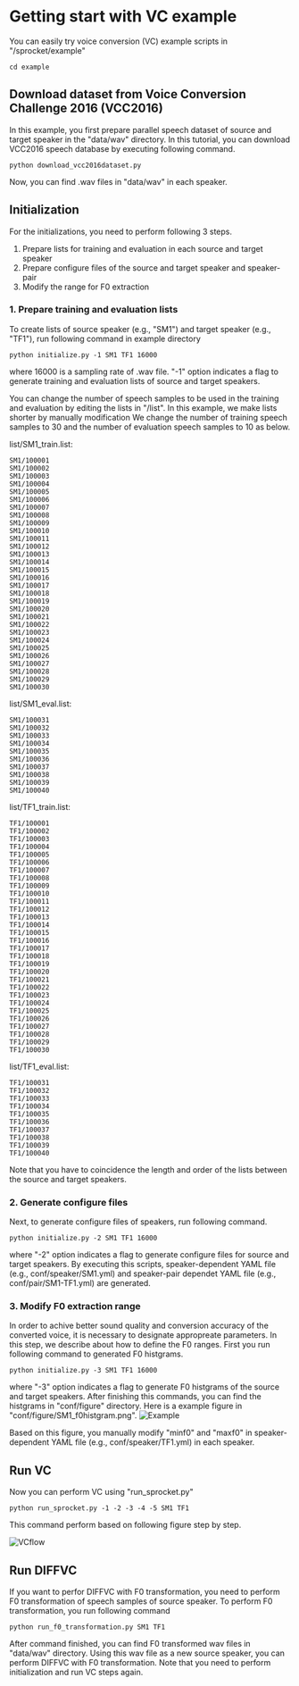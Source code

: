 # Getting start with VC example
You can easily try voice conversion (VC) example scripts in "/sprocket/example"

```
cd example
```

## Download dataset from Voice Conversion Challenge 2016 (VCC2016)
In this example, you first prepare parallel speech dataset of source and target speaker in the "data/wav" directory.
In this tutorial, you can download VCC2016 speech database by executing following command.

```
python download_vcc2016dataset.py
```

Now, you can find .wav files in "data/wav" in each speaker.

## Initialization
For the initializations, you need to perform following 3 steps.

1. Prepare lists for training and evaluation in each source and target speaker
2. Prepare configure files of the source and target speaker and speaker-pair
3. Modify the range for F0 extraction 

### 1. Prepare training and evaluation lists
To create lists of source speaker (e.g., "SM1") and target speaker (e.g., "TF1"), run following command in example directory

```
python initialize.py -1 SM1 TF1 16000
```
where 16000 is a sampling rate of .wav file.
"-1" option indicates a flag to generate training and evaluation lists of source and target speakers.

You can change the number of speech samples to be used in the training and evaluation by editing the lists in "/list".
In this example, we make lists shorter by manually modification
We change the number of training speech samples to 30 and the number of evaluation speech samples to 10 as below.

list/SM1_train.list: 

``` 
SM1/100001
SM1/100002
SM1/100003
SM1/100004
SM1/100005
SM1/100006
SM1/100007
SM1/100008
SM1/100009
SM1/100010
SM1/100011
SM1/100012
SM1/100013
SM1/100014
SM1/100015
SM1/100016
SM1/100017
SM1/100018
SM1/100019
SM1/100020
SM1/100021
SM1/100022
SM1/100023
SM1/100024
SM1/100025
SM1/100026
SM1/100027
SM1/100028
SM1/100029
SM1/100030
```
list/SM1_eval.list: 

```
SM1/100031
SM1/100032
SM1/100033
SM1/100034
SM1/100035
SM1/100036
SM1/100037
SM1/100038
SM1/100039
SM1/100040
```

list/TF1_train.list:

``` 
TF1/100001
TF1/100002
TF1/100003
TF1/100004
TF1/100005
TF1/100006
TF1/100007
TF1/100008
TF1/100009
TF1/100010
TF1/100011
TF1/100012
TF1/100013
TF1/100014
TF1/100015
TF1/100016
TF1/100017
TF1/100018
TF1/100019
TF1/100020
TF1/100021
TF1/100022
TF1/100023
TF1/100024
TF1/100025
TF1/100026
TF1/100027
TF1/100028
TF1/100029
TF1/100030
```

list/TF1_eval.list:

``` 
TF1/100031
TF1/100032
TF1/100033
TF1/100034
TF1/100035
TF1/100036
TF1/100037
TF1/100038
TF1/100039
TF1/100040
```
Note that you have to coincidence the length and order of the lists between the source and target speakers.

### 2. Generate configure files
Next, to generate configure files of speakers, run following command.

```
python initialize.py -2 SM1 TF1 16000
```
where "-2" option indicates a flag to generate configure files for source and target speakers.
By executing this scripts, speaker-dependent YAML file (e.g., conf/speaker/SM1.yml) and speaker-pair dependet YAML file (e.g., conf/pair/SM1-TF1.yml) are generated. 

### 3. Modify F0 extraction range
In order to achive better sound quality and conversion accuracy of the converted voice, it is necessary to designate appropreate parameters. 
In this step, we describe about how to define the F0 ranges.
First you run following command to generated F0 histgrams.

```
python initialize.py -3 SM1 TF1 16000
```
where "-3" option indicates a flag to generate F0 histgrams of the source and target speakers.
After finishing this commands, you can find the histgrams in "conf/figure" directory.
Here is a example figure in "conf/figure/SM1_f0histgram.png".
![Example](./png/f0histogram_example.png)

Based on this figure, you manually modify "minf0" and "maxf0" in speaker-dependent YAML file (e.g., conf/speaker/TF1.yml) in each speaker.

## Run VC
Now you can perform VC using "run_sprocket.py"

```
python run_sprocket.py -1 -2 -3 -4 -5 SM1 TF1
```
This command perform based on following figure step by step.

![VCflow](./png/vc_flow.png)


## Run DIFFVC
If you want to perfor DIFFVC with F0 transformation, you need to perform F0 transformation of speech samples of source speaker.
To perform F0 transformation, you run following command

```
python run_f0_transformation.py SM1 TF1
```
After command finished, you can find F0 transformed wav files in "data/wav" directory.
Using this wav file as a new source speaker, you can perform DIFFVC with F0 transformation.
Note that you need to perform initialization and run VC steps again.
